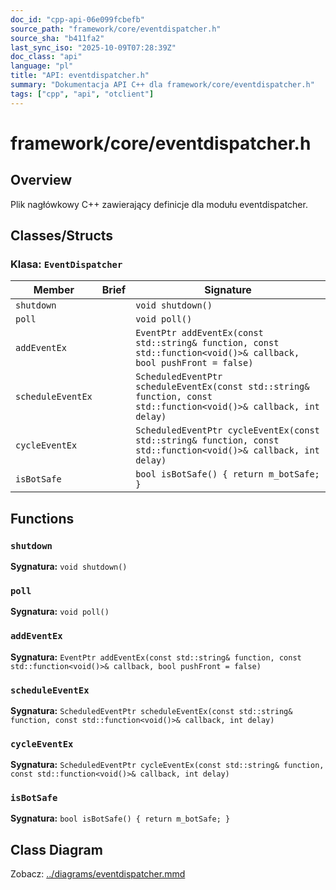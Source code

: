 ```yaml
---
doc_id: "cpp-api-06e099fcbefb"
source_path: "framework/core/eventdispatcher.h"
source_sha: "b411fa2"
last_sync_iso: "2025-10-09T07:28:39Z"
doc_class: "api"
language: "pl"
title: "API: eventdispatcher.h"
summary: "Dokumentacja API C++ dla framework/core/eventdispatcher.h"
tags: ["cpp", "api", "otclient"]
---
```


# framework/core/eventdispatcher.h

## Overview

Plik nagłówkowy C++ zawierający definicje dla modułu eventdispatcher.

## Classes/Structs

### Klasa: `EventDispatcher`

| Member | Brief | Signature |
|--------|-------|-----------|
| `shutdown` |  | `void shutdown()` |
| `poll` |  | `void poll()` |
| `addEventEx` |  | `EventPtr addEventEx(const std::string& function, const std::function<void()>& callback, bool pushFront = false)` |
| `scheduleEventEx` |  | `ScheduledEventPtr scheduleEventEx(const std::string& function, const std::function<void()>& callback, int delay)` |
| `cycleEventEx` |  | `ScheduledEventPtr cycleEventEx(const std::string& function, const std::function<void()>& callback, int delay)` |
| `isBotSafe` |  | `bool isBotSafe() { return m_botSafe; }` |

## Functions

### `shutdown`

**Sygnatura:** `void shutdown()`

### `poll`

**Sygnatura:** `void poll()`

### `addEventEx`

**Sygnatura:** `EventPtr addEventEx(const std::string& function, const std::function<void()>& callback, bool pushFront = false)`

### `scheduleEventEx`

**Sygnatura:** `ScheduledEventPtr scheduleEventEx(const std::string& function, const std::function<void()>& callback, int delay)`

### `cycleEventEx`

**Sygnatura:** `ScheduledEventPtr cycleEventEx(const std::string& function, const std::function<void()>& callback, int delay)`

### `isBotSafe`

**Sygnatura:** `bool isBotSafe() { return m_botSafe; }`

## Class Diagram

Zobacz: [../diagrams/eventdispatcher.mmd](../diagrams/eventdispatcher.mmd)
